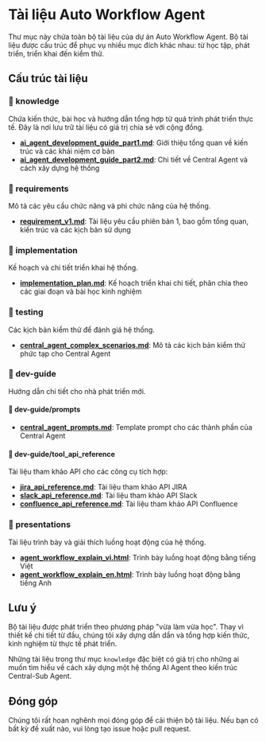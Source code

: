 # Tài liệu Auto Workflow Agent

Thư mục này chứa toàn bộ tài liệu của dự án Auto Workflow Agent. Bộ tài liệu được cấu trúc để phục vụ nhiều mục đích khác nhau: từ học tập, phát triển, triển khai đến kiểm thử.

## Cấu trúc tài liệu

### 📁 knowledge
Chứa kiến thức, bài học và hướng dẫn tổng hợp từ quá trình phát triển thực tế. Đây là nơi lưu trữ tài liệu có giá trị chia sẻ với cộng đồng.

- [**ai_agent_development_guide_part1.md**](knowledge/ai_agent_development_guide_part1.md): Giới thiệu tổng quan về kiến trúc và các khái niệm cơ bản
- [**ai_agent_development_guide_part2.md**](knowledge/ai_agent_development_guide_part2.md): Chi tiết về Central Agent và cách xây dựng hệ thống

### 📁 requirements
Mô tả các yêu cầu chức năng và phi chức năng của hệ thống.

- [**requirement_v1.md**](requirements/requirement_v1.md): Tài liệu yêu cầu phiên bản 1, bao gồm tổng quan, kiến trúc và các kịch bản sử dụng

### 📁 implementation
Kế hoạch và chi tiết triển khai hệ thống.

- [**implementation_plan.md**](implementation/implementation_plan.md): Kế hoạch triển khai chi tiết, phân chia theo các giai đoạn và bài học kinh nghiệm

### 📁 testing
Các kịch bản kiểm thử để đánh giá hệ thống.

- [**central_agent_complex_scenarios.md**](testing/central_agent_complex_scenarios.md): Mô tả các kịch bản kiểm thử phức tạp cho Central Agent

### 📁 dev-guide
Hướng dẫn chi tiết cho nhà phát triển mới.

#### 📁 dev-guide/prompts
- [**central_agent_prompts.md**](dev-guide/prompts/central_agent_prompts.md): Template prompt cho các thành phần của Central Agent

#### 📁 dev-guide/tool_api_reference
Tài liệu tham khảo API cho các công cụ tích hợp:
- [**jira_api_reference.md**](dev-guide/tool_api_reference/jira_api_reference.md): Tài liệu tham khảo API JIRA
- [**slack_api_reference.md**](dev-guide/tool_api_reference/slack_api_reference.md): Tài liệu tham khảo API Slack
- [**confluence_api_reference.md**](dev-guide/tool_api_reference/confluence_api_reference.md): Tài liệu tham khảo API Confluence

### 📁 presentations
Tài liệu trình bày và giải thích luồng hoạt động của hệ thống.

- [**agent_workflow_explain_vi.html**](presentations/agent_workflow_explain_vi.html): Trình bày luồng hoạt động bằng tiếng Việt
- [**agent_workflow_explain_en.html**](presentations/agent_workflow_explain_en.html): Trình bày luồng hoạt động bằng tiếng Anh

## Lưu ý
Bộ tài liệu được phát triển theo phương pháp "vừa làm vừa học". Thay vì thiết kế chi tiết từ đầu, chúng tôi xây dựng dần dần và tổng hợp kiến thức, kinh nghiệm từ thực tế phát triển.

Những tài liệu trong thư mục `knowledge` đặc biệt có giá trị cho những ai muốn tìm hiểu về cách xây dựng một hệ thống AI Agent theo kiến trúc Central-Sub Agent.

## Đóng góp
Chúng tôi rất hoan nghênh mọi đóng góp để cải thiện bộ tài liệu. Nếu bạn có bất kỳ đề xuất nào, vui lòng tạo issue hoặc pull request. 